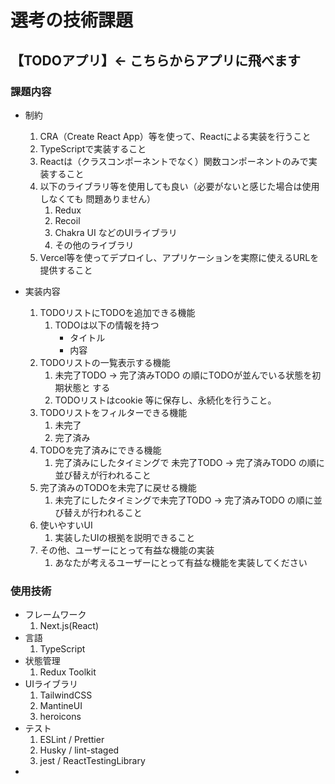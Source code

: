 # 選考の技術課題

## 【TODOアプリ】← こちらからアプリに飛べます

### 課題内容
- 制約
  1. CRA（Create React App）等を使って、Reactによる実装を⾏うこと
  2. TypeScriptで実装すること
  3. Reactは（クラスコンポーネントでなく）関数コンポーネントのみで実装すること
  4. 以下のライブラリ等を使⽤しても良い（必要がないと感じた場合は使⽤しなくても
     問題ありません）
     1. Redux
     2. Recoil
     3. Chakra UI などのUIライブラリ
     4. その他のライブラリ
  5. Vercel等を使ってデプロイし、アプリケーションを実際に使えるURLを提供すること

- 実装内容
  1. TODOリストにTODOを追加できる機能
     1. TODOは以下の情報を持つ
        - タイトル
        - 内容
  2. TODOリストの⼀覧表⽰する機能
     1. 未完了TODO → 完了済みTODO の順にTODOが並んでいる状態を初期状態と
     する
     2. TODOリストはcookie 等に保存し、永続化を⾏うこと。
  3. TODOリストをフィルターできる機能
     1. 未完了
     2. 完了済み
  4. TODOを完了済みにできる機能
     1. 完了済みにしたタイミングで
     未完了TODO → 完了済みTODO の順に並び替えが⾏われること
  5. 完了済みのTODOを未完了に戻せる機能
     1. 未完了にしたタイミングで未完了TODO → 完了済みTODO の順に並び替えが⾏われること
  6. 使いやすいUI
     1. 実装したUIの根拠を説明できること
  7. その他、ユーザーにとって有益な機能の実装
     1. あなたが考えるユーザーにとって有益な機能を実装してください


### 使用技術
- フレームワーク
  1. Next.js(React)
- 言語
  1. TypeScript
- 状態管理
  1. Redux Toolkit
- UIライブラリ
  1. TailwindCSS
  2. MantineUI
  3. heroicons
- テスト
  1. ESLint / Prettier
  2. Husky / lint-staged
  3. jest / ReactTestingLibrary
- 
